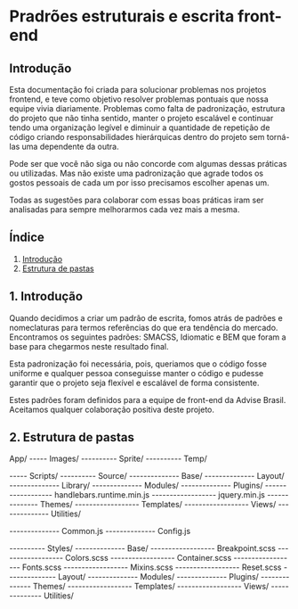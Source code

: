 # Pradrões estruturais e escrita front-end

## Introdução
Esta documentação foi criada para solucionar problemas nos projetos frontend, e teve como objetivo resolver problemas pontuais que nossa equipe vivia diariamente. Problemas como falta de padronização, estrutura do projeto que não tinha sentido, manter o projeto escalável e continuar tendo uma organização legível e diminuir a quantidade de repetição de código criando responsabilidades hierárquicas dentro do projeto sem torná-las uma dependente da outra.

Pode ser que você não siga ou não concorde com algumas dessas práticas ou utilizadas. Mas não existe uma padronização que agrade todos os gostos pessoais de cada um por isso precisamos escolher apenas um.

Todas as sugestões para colaborar com essas boas práticas iram ser analisadas para sempre melhorarmos cada vez mais a mesma.

## Índice

1. [Introdução](#introduction)
2. [Estrutura de pastas](#sctructure-folders)

<a name="introduction"></a>
## 1. Introdução

Quando decidimos a criar um padrão de escrita, fomos atrás de padrões e nomeclaturas para termos referências do que era tendência do mercado. Encontramos os seguintes padrões: SMACSS, Idiomatic e BEM que foram a base para chegarmos neste resultado final.

Esta padronização foi necessária, pois, queriamos que o código fosse uniforme e qualquer pessoa conseguisse manter o código e pudesse garantir que o projeto seja flexível e escalável de forma consistente.

Estes padrões foram definidos para a equipe de front-end da Advise Brasil. Aceitamos qualquer colaboração positiva deste projeto.

<a name="sctructure-folders"></a>
## 2. Estrutura de pastas

App/
----- Images/
---------- Sprite/
---------- Temp/

----- Scripts/
---------- Source/
-------------- Base/
-------------- Layout/
-------------- Library/
-------------- Modules/
-------------- Plugins/
------------------ handlebars.runtime.min.js
------------------ jquery.min.js
-------------- Themes/
------------------ Templates/
------------------ Views/
-------------- Utilities/

-------------- Common.js
-------------- Config.js

---------- Styles/
-------------- Base/
------------------ Breakpoint.scss
------------------ Colors.scss
------------------ Container.scss
------------------ Fonts.scss
------------------ Mixins.scss
------------------ Reset.scss
-------------- Layout/
-------------- Modules/
-------------- Plugins/
-------------- Themes/
------------------ Templates/
------------------ Views/
-------------- Utilities/